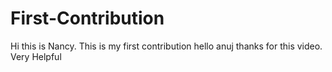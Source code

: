 # First-Contribution
Hi this is Nancy.
This is my first contribution
hello anuj thanks for this video. Very Helpful
